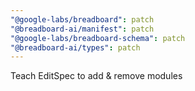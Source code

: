 ```yaml
---
"@google-labs/breadboard": patch
"@breadboard-ai/manifest": patch
"@google-labs/breadboard-schema": patch
"@breadboard-ai/types": patch
---
```


Teach EditSpec to add & remove modules
